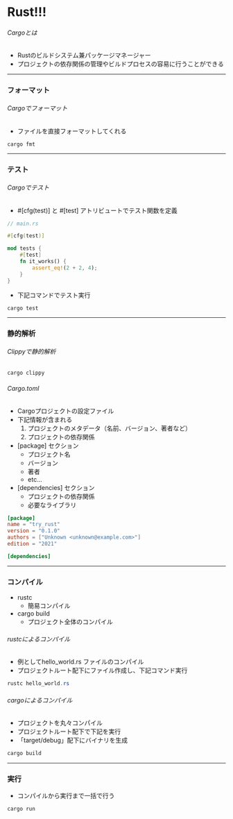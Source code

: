 # Rust!!!

###### Cargoとは
- Rustのビルドシステム兼パッケージマネージャー
- プロジェクトの依存関係の管理やビルドプロセスの容易に行うことができる
***

### フォーマット
###### Cargoでフォーマット
- ファイルを直接フォーマットしてくれる
```powershell
cargo fmt
```
***

### テスト
###### Cargoでテスト
- #[cfg(test)] と #[test] アトリビュートでテスト関数を定義
```rust
// main.rs

#[cfg(test)]

mod tests {
    #[test]
    fn it_works() {
        assert_eq!(2 + 2, 4);
    }
}
```

- 下記コマンドでテスト実行
```powershell
cargo test
```
***

### 静的解析
###### Clippyで静的解析
```powershell
cargo clippy
```

###### Cargo.toml
- Cargoプロジェクトの設定ファイル
- 下記情報が含まれる
  1. プロジェクトのメタデータ（名前、バージョン、著者など）
  2. プロジェクトの依存関係
- [package] セクション
  - プロジェクト名
  - バージョン
  - 著者
  - etc...
- [dependencies] セクション
  - プロジェクトの依存関係
  - 必要なライブラリ
```toml
[package]
name = "try_rust"
version = "0.1.0"
authors = ["Unknown <unknown@example.com>"]
edition = "2021"

[dependencies]
```
***

### コンパイル
- rustc
  - 簡易コンパイル
- cargo build
  - プロジェクト全体のコンパイル

###### rustcによるコンパイル
- 例としてhello_world.rs ファイルのコンパイル
- プロジェクトルート配下にファイル作成し、下記コマンド実行
```powershell
rustc hello_world.rs
```

###### cargoによるコンパイル
- プロジェクトを丸々コンパイル
- プロジェクトルート配下で下記を実行
- 「target/debug」配下にバイナリを生成
```powershell
cargo build
```
***
### 実行
- コンパイルから実行まで一括で行う
```powershell
cargo run
```